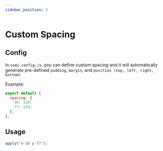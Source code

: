 ```yaml
---
sidebar_position: 3
---
```


# Custom Spacing

## Config

In `osmi.config.js`, you can define custom spacing and it will automatically generate pre-defined `padding`, `margin`, and `position (top, left, right, bottom)`

Example:

```javascript
export default {
  spacing: {
    30: 120,
    77: 154,
  },
};
```

## Usage

```jsx harmony
apply("m-30 p-77");
```
